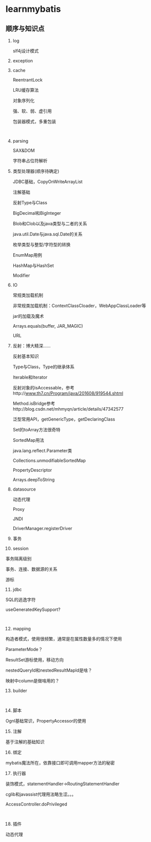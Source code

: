 # learnmybatis

## 顺序与知识点

1. log

   ​slf4j设计模式

2. exception

3. cache

   ReentrantLock

   LRU缓存算法

   对象序列化

   强、软、弱、虚引用

   包装器模式，多重包装

   ​

4. parsing

   SAX&DOM

   字符串占位符解析


5. 类型处理器(顺序待确定)

   JDBC基础，CopyOnWriteArrayList

   注解基础

   反射Type与Class

   BigDecimal和BigInteger

   Blob和Clob以及java类型与二者的关系

   java.util.Date与java.sql.Date的关系

   枚举类型与整型/字符型的转换

   EnumMap用例

   HashMap与HashSet

   Modifier


6. IO

   常规类加载机制

   非常规类加载机制：ContextClassCloader，WebAppClassLoader等

   jar的加载及魔术

   Arrays.equals(buffer, JAR_MAGIC)

   URL

7. 反射：博大精深……

   反射基本知识

   Type与Class，Type的继承体系

   Iterable和Iterator

   反射对象的isAccessable，参考http://www.th7.cn/Program/java/201608/919544.shtml

   Method.isBridge参考http://blog.csdn.net/mhmyqn/article/details/47342577

   泛型常用API，getGenericType，getDeclaringClass

   Set的toArray方法很奇特

   SortedMap用法

   java.lang.reflect.Parameter类

   Collections.unmodifiableSortedMap

   PropertyDescriptor

   Arrays.deepToString

8. datasource

   动态代理

   Proxy

   JNDI

   DriverManager.registerDriver

9. 事务

10. session

  事务隔离级别

  事务、连接、数据源的关系

  游标

11.   jdbc

   SQL的逃逸字符

   useGeneratedKeySupport?

   ​


12.  mapping

   构造者模式，使用很频繁，通常是在属性数量多的情况下使用

   ParameterMode？

   ResultSet游标使用，移动方向

   nestedQueryId和nestedResultMapId是啥？

   映射中column是做啥用的？

13.  builder

   ​

14. 脚本

   Ognl基础常识，PropertyAccessor的使用

15. 注解

   基于注解的基础知识

16. 绑定

   mybatis魔法所在，依靠接口即可调用mapper方法的秘密

17. 执行器

   装饰模式，statementHandler->RoutingStatementHandler

   cglib和javassist代理用法略生涩。。。

   AccessController.doPrivileged

   ​

18. 插件

   动态代理

